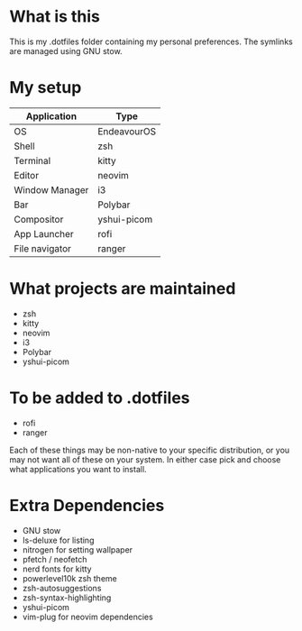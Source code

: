# What is this
This is my .dotfiles folder containing my personal preferences. 
The symlinks are managed using GNU stow.

# My setup

|	Application		|	Type|
|-------------------|---------------|
|	OS				|	EndeavourOS	|
|	Shell			|	zsh			|
|	Terminal		|	kitty		|
|	Editor			|	neovim		|
|	Window Manager	|	i3			|
|	Bar				|	Polybar		|
|	Compositor		|	yshui-picom	|
|	App Launcher	|	rofi		|
|	File navigator	|	ranger		|

# What projects are maintained
 - zsh
 - kitty
 - neovim
 - i3
 - Polybar
 - yshui-picom

# To be added to .dotfiles
 - rofi
 - ranger

Each of these things may be non-native to your specific distribution, or you may not want all of these on your system. In either case pick and choose what applications you want to install.

# Extra Dependencies
 - GNU stow
 - ls-deluxe for listing
 - nitrogen for setting wallpaper
 - pfetch / neofetch
 - nerd fonts for kitty
 - powerlevel10k zsh theme
 - zsh-autosuggestions
 - zsh-syntax-highlighting
 - yshui-picom
 - vim-plug for neovim dependencies

